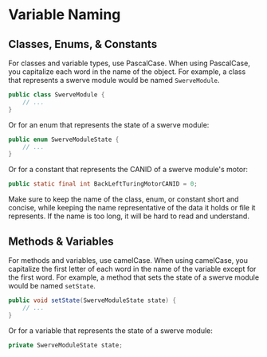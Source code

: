 # Variable Naming

## Classes, Enums, & Constants

For classes and variable types, use PascalCase. When using PascalCase, you capitalize each word in the name of the object. For example, a class that represents a swerve module would be named `SwerveModule`.

```java
public class SwerveModule {
    // ...
}
```

Or for an enum that represents the state of a swerve module:

```java
public enum SwerveModuleState {
    // ...
}
```

Or for a constant that represents the CANID of a swerve module's motor:

```java
public static final int BackLeftTuringMotorCANID = 0;
```

Make sure to keep the name of the class, enum, or constant short and concise, while keeping the name representative of the data it holds or file it represents. If the name is too long, it will be hard to read and understand.

## Methods & Variables

For methods and variables, use camelCase. When using camelCase, you capitalize the first letter of each word in the name of the variable except for the first word. For example, a method that sets the state of a swerve module would be named `setState`.

```java
public void setState(SwerveModuleState state) {
    // ...
}
```

Or for a variable that represents the state of a swerve module:

```java
private SwerveModuleState state;
```



